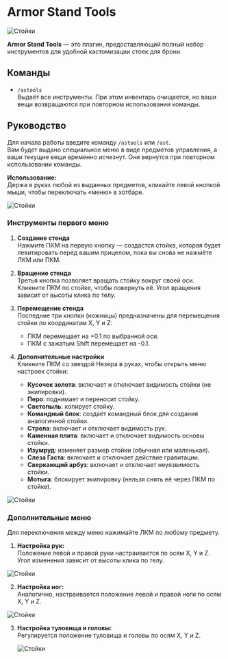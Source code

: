 # Armor Stand Tools

![Стойки](./ast11.webp)

**Armor Stand Tools** — это плагин, предоставляющий полный набор инструментов для удобной кастомизации стоек для брони.

## Команды

- `/astools`  
  Выдаёт все инструменты. При этом инвентарь очищается, но ваши вещи возвращаются при повторном использовании команды.

## Руководство

Для начала работы введите команду `/astools` или `/ast`.  
Вам будет выдано специальное меню в виде предметов управления, а ваши текущие вещи временно исчезнут. Они вернутся при повторном использовании команды.  

**Использование:**  
Держа в руках любой из выданных предметов, кликайте левой кнопкой мыши, чтобы переключать «меню» в хотбаре.

![Стойки](./ast2.webp)

### Инструменты первого меню

1. **Создание стенда**  
   Нажмите ПКМ на первую кнопку — создастся стойка, которая будет левитировать перед вашим прицелом, пока вы снова не нажмёте ЛКМ или ПКМ.

2. **Вращение стенда**  
   Третья кнопка позволяет вращать стойку вокруг своей оси. Кликните ПКМ по стойке, чтобы повернуть её. Угол вращения зависит от высоты клика по телу.

3. **Перемещение стенда**  
   Последние три кнопки (ножницы) предназначены для перемещения стойки по координатам X, Y и Z:
   - ПКМ перемещает на +0.1 по выбранной оси.  
   - ПКМ с зажатым Shift перемещает на -0.1.  
   


4. **Дополнительные настройки**  
   Кликните ПКМ со звездой Незера в руках, чтобы открыть меню настроек стойки:  
   - **Кусочек золота**: включает и отключает видимость стойки (не экипировки).  
   - **Перо**: поднимает и переносит стойку.  
   - **Светопыль**: копирует стойку.  
   - **Командный блок**: создаёт командный блок для создания аналогичной стойки.  
   - **Стрела**: включает и отключает видимость рук.  
   - **Каменная плита**: включает и отключает видимость основы стойки.  
   - **Изумруд**: изменяет размер стойки (обычная или маленькая).  
   - **Слеза Гаста**: включает и отключает действие гравитации.  
   - **Сверкающий арбуз**: включает и отключает неуязвимость стойки.  
   - **Мотыга**: блокирует экипировку (нельзя снять её через ПКМ по стойке).  
   
![Стойки](./ast3.webp)

### Дополнительные меню

Для переключения между меню нажимайте ЛКМ по любому предмету.  

1. **Настройка рук:**  
   Положение левой и правой руки настраивается по осям X, Y и Z. Угол изменения зависит от высоты клика по телу.  
   
![Стойки](./ast4.webp)

2. **Настройка ног:**  
   Аналогично, настраивается положение левой и правой ноги по осям X, Y и Z.  
   
![Стойки](./ast5.webp)

3. **Настройка туловища и головы:**  
   Регулируется положение туловища и головы по осям X, Y и Z.  

    ![Стойки](./ast6.webp)
